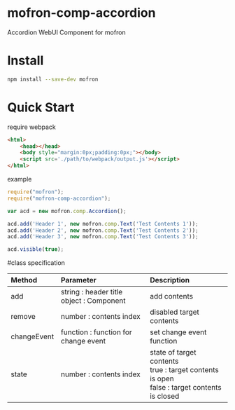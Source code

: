 # mofron-comp-accordion
Accordion WebUI Component for mofron

# Install

```bash
npm install --save-dev mofron
```

# Quick Start
require webpack

```html
<html>
    <head></head>
    <body style="margin:0px;padding:0px;"></body>
    <script src='./path/to/webpack/output.js'></script>
</html>
```

example
```javascript
require("mofron");
require("mofron-comp-accordion");

var acd = new mofron.comp.Accordion();

acd.add('Header 1', new mofron.comp.Text('Test Contents 1'));
acd.add('Header 2', new mofron.comp.Text('Test Contents 2'));
acd.add('Header 3', new mofron.comp.Text('Test Contents 3'));

acd.visible(true);
```

#class specification

| Method            | Parameter                                                                    |    Description                  |
|:------------------|:-----------------------------------------------------------------|:-------------------------------|
| add                   | string : header title<br>object : Component           | add contents  |
| remove             | number : contents index                                           | disabled target contents  |
| changeEvent   | function : function for change event  |set change event function |
| state                 | number : contents index                                               | state of target contents <br>  true : target contents is open<br>  false : target contents is closed|

